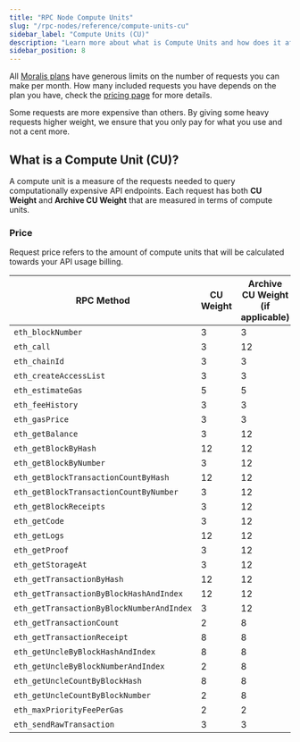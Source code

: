 ```yaml
---
title: "RPC Node Compute Units"
slug: "/rpc-nodes/reference/compute-units-cu"
sidebar_label: "Compute Units (CU)"
description: "Learn more about what is Compute Units and how does it affects your pricing."
sidebar_position: 8
---
```


All [Moralis plans](/web3-data-api/evm/pricing-plans) have generous limits on the number of requests you can make per month. How many included requests you have depends on the plan you have, check the [pricing page](https://moralis.io/pricing) for more details.

Some requests are more expensive than others. By giving some heavy requests higher weight, we ensure that you only pay for what you use and not a cent more.

## What is a Compute Unit (CU)?

A compute unit is a measure of the requests needed to query computationally expensive API endpoints. Each request has both **CU Weight** and **Archive CU Weight** that are measured in terms of compute units.

### Price

Request price refers to the amount of compute units that will be calculated towards your API usage billing.

| RPC Method                                | CU Weight | Archive CU Weight (if applicable) |
| ----------------------------------------- | --------- | --------------------------------- |
| `eth_blockNumber`                         | 3         | 3                                 |
| `eth_call`                                | 3         | 12                                |
| `eth_chainId`                             | 3         | 3                                 |
| `eth_createAccessList`                    | 3         | 3                                 |
| `eth_estimateGas`                         | 5         | 5                                 |
| `eth_feeHistory`                          | 3         | 3                                 |
| `eth_gasPrice`                            | 3         | 3                                 |
| `eth_getBalance`                          | 3         | 12                                |
| `eth_getBlockByHash`                      | 12        | 12                                |
| `eth_getBlockByNumber`                    | 3         | 12                                |
| `eth_getBlockTransactionCountByHash`      | 12        | 12                                |
| `eth_getBlockTransactionCountByNumber`    | 3         | 12                                |
| `eth_getBlockReceipts`                    | 3         | 12                                |
| `eth_getCode`                             | 3         | 12                                |
| `eth_getLogs`                             | 12        | 12                                |
| `eth_getProof`                            | 3         | 12                                |
| `eth_getStorageAt`                        | 3         | 12                                |
| `eth_getTransactionByHash`                | 12        | 12                                |
| `eth_getTransactionByBlockHashAndIndex`   | 12        | 12                                |
| `eth_getTransactionByBlockNumberAndIndex` | 3         | 12                                |
| `eth_getTransactionCount`                 | 2         | 8                                 |
| `eth_getTransactionReceipt`               | 8         | 8                                 |
| `eth_getUncleByBlockHashAndIndex`         | 8         | 8                                 |
| `eth_getUncleByBlockNumberAndIndex`       | 2         | 8                                 |
| `eth_getUncleCountByBlockHash`            | 8         | 8                                 |
| `eth_getUncleCountByBlockNumber`          | 2         | 8                                 |
| `eth_maxPriorityFeePerGas`                | 2         | 2                                 |
| `eth_sendRawTransaction`                  | 3         | 3                                 |
